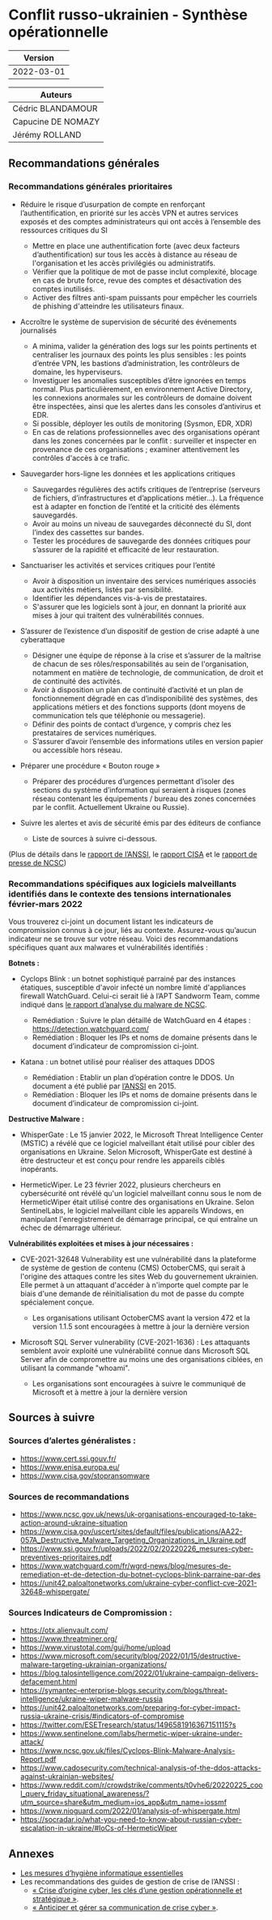# Conflit russo-ukrainien - Synthèse opérationnelle

| Version |
|---|
| 2022-03-01 |

| Auteurs |
|---|
| Cédric BLANDAMOUR |
| Capucine DE NOMAZY |
| Jérémy ROLLAND |



## Recommandations générales

### Recommandations générales prioritaires

* Réduire le risque d’usurpation de compte en renforçant l’authentification, en priorité sur les accès VPN et autres services exposés et des comptes administrateurs qui ont accès à l’ensemble des ressources critiques du SI
  * Mettre en place une authentification forte (avec deux facteurs d’authentification) sur tous les accès à distance au réseau de l'organisation et les accès privilégiés ou administratifs.
  * Vérifier que la politique de mot de passe inclut complexité, blocage en cas de brute force, revue des comptes et désactivation des comptes inutilisés.
  * Activer des filtres anti-spam puissants pour empêcher les courriels de phishing d'atteindre les utilisateurs finaux.

* Accroître le système de supervision de sécurité des événements journalisés
  * A minima, valider la génération des logs sur les points pertinents et centraliser les journaux des points les plus sensibles : les points d’entrée VPN, les bastions d’administration, les contrôleurs de domaine, les hyperviseurs.
  * Investiguer les anomalies susceptibles d’être ignorées en temps normal. Plus particulièrement, en environnement Active Directory, les connexions anormales sur les contrôleurs de domaine doivent être inspectées, ainsi que les alertes dans les consoles d’antivirus et EDR.
  * Si possible, déployer les outils de monitoring (Sysmon, EDR, XDR)
  * En cas de relations professionnelles avec des organisations opérant dans les zones concernées par le conflit : surveiller et inspecter en provenance de ces organisations ; examiner attentivement les contrôles d'accès à ce trafic.

* Sauvegarder hors-ligne les données et les applications critiques 
  * Sauvegardes régulières des actifs critiques de l’entreprise (serveurs de fichiers, d’infrastructures et d’applications métier…). La fréquence est à adapter en fonction de l’entité et la criticité des éléments sauvegardés.
  * Avoir au moins un niveau de sauvegardes déconnecté du SI, dont l’index des cassettes sur bandes.
  * Tester les procédures de sauvegarde des données critiques pour s’assurer de la rapidité et efficacité de leur restauration.

* Sanctuariser les activités et services critiques pour l’entité
  * Avoir à disposition un inventaire des services numériques associés aux activités métiers, listés par sensibilité.
  * Identifier les dépendances vis-à-vis de prestataires.
  * S'assurer que les logiciels sont à jour, en donnant la priorité aux mises à jour qui traitent des vulnérabilités connues. 

* S’assurer de l’existence d’un dispositif de gestion de crise adapté à une cyberattaque
  * Désigner une équipe de réponse à la crise et s’assurer de la maîtrise de chacun de ses rôles/responsabilités au sein de l'organisation, notamment en matière de technologie, de communication, de droit et de continuité des activités.
  * Avoir à disposition un plan de continuité d’activité et un plan de fonctionnement dégradé en cas d’indisponibilité des systèmes, des applications métiers et des fonctions supports (dont moyens de communication tels que téléphonie ou messagerie).
  * Définir des points de contact d’urgence, y compris chez les prestataires de services numériques. 
  * S’assurer d’avoir l’ensemble des informations utiles en version papier ou accessible hors réseau.

* Préparer une procédure « Bouton rouge » 
  * Préparer des procédures d’urgences permettant d’isoler des sections du système d’information qui seraient à risques (zones réseau contenant les équipements / bureau des zones concernées par le conflit. Actuellement Ukraine ou Russie).

* Suivre les alertes et avis de sécurité émis par des éditeurs de confiance
  * Liste de sources à suivre ci-dessous.


(Plus de détails dans le [rapport de l’ANSSI](https://www.ssi.gouv.fr/uploads/2022/02/20220226_mesures-cyber-preventives-prioritaires.pdf), le [rapport CISA](https://www.cisa.gov/sites/default/files/publications/cisa_insight_mitigating_foreign_influence_508.pdf) et le [rapport de presse de NCSC](https://www.ncsc.gov.uk/news/uk-organisations-encouraged-to-take-action-around-ukraine-situation))


### Recommandations spécifiques aux logiciels malveillants identifiés dans le contexte des tensions internationales février-mars 2022

Vous trouverez ci-joint un document listant les indicateurs de compromission connus à ce jour, liés au contexte. Assurez-vous qu’aucun indicateur ne se trouve sur votre réseau. 
Voici des recommandations spécifiques quant aux malwares et vulnérabilités identifiés : 


**Botnets :**
* Cyclops Blink : un botnet sophistiqué parrainé par des instances étatiques, susceptible d'avoir infecté un nombre limité d'appliances firewall WatchGuard. Celui-ci serait lié à l’APT Sandworm Team, comme indiqué dans [le rapport d’analyse du malware de NCSC](https://www.ncsc.gov.uk/files/Cyclops-Blink-Malware-Analysis-Report.pdf).
  * Remédiation : Suivre le plan détaillé de WatchGuard en 4 étapes : https://detection.watchguard.com/
  * Remédiation : Bloquer les IPs et noms de domaine présents dans le document d’indicateur de compromission ci-joint.

* Katana : un botnet utilisé pour réaliser des attaques DDOS
  * Remédiation : Etablir un plan d’opération contre le DDOS. Un document a été publié par [l’ANSSI](https://www.ssi.gouv.fr/uploads/2015/03/NP_Guide_DDoS.pdf) en 2015. 
  * Remédiation : Bloquer les IPs et noms de domaine présents dans le document d’indicateur de compromission ci-joint.


**Destructive Malware :**
* WhisperGate : Le 15 janvier 2022, le Microsoft Threat Intelligence Center (MSTIC) a révélé que ce logiciel malveillant était utilisé pour cibler des organisations en Ukraine. Selon Microsoft, WhisperGate est destiné à être destructeur et est conçu pour rendre les appareils ciblés inopérants. 

* HermeticWiper. Le 23 février 2022, plusieurs chercheurs en cybersécurité ont révélé qu'un logiciel malveillant connu sous le nom de HermeticWiper était utilisé contre des organisations en Ukraine. Selon SentinelLabs, le logiciel malveillant cible les appareils Windows, en manipulant l'enregistrement de démarrage principal, ce qui entraîne un échec de démarrage ultérieur. 


**Vulnérabilités exploitées et mises à jour nécessaires :**
* CVE-2021-32648 Vulnerability est une vulnérabilité dans la plateforme de système de gestion de contenu (CMS) OctoberCMS, qui serait à l'origine des attaques contre les sites Web du gouvernement ukrainien. Elle permet à un attaquant d'accéder à n'importe quel compte par le biais d'une demande de réinitialisation du mot de passe du compte spécialement conçue. 
  * Les organisations utilisant OctoberCMS avant la version 472 et la version 1.1.5 sont encouragées à mettre à jour la dernière version

* Microsoft SQL Server vulnerability (CVE-2021-1636) : Les attaquants semblent avoir exploité une vulnérabilité connue dans Microsoft SQL Server afin de compromettre au moins une des organisations ciblées, en utilisant la commande "whoami".
  * Les organisations sont encouragées à suivre le communiqué de Microsoft et à mettre à jour la dernière version


## Sources à suivre

### Sources d’alertes généralistes :
* https://www.cert.ssi.gouv.fr/
* https://www.enisa.europa.eu/
* https://www.cisa.gov/stopransomware


### Sources de recommandations 
* https://www.ncsc.gov.uk/news/uk-organisations-encouraged-to-take-action-around-ukraine-situation
* https://www.cisa.gov/uscert/sites/default/files/publications/AA22-057A_Destructive_Malware_Targeting_Organizations_in_Ukraine.pdf
* https://www.ssi.gouv.fr/uploads/2022/02/20220226_mesures-cyber-preventives-prioritaires.pdf
* https://www.watchguard.com/fr/wgrd-news/blog/mesures-de-remediation-et-de-detection-du-botnet-cyclops-blink-parraine-par-des
* https://unit42.paloaltonetworks.com/ukraine-cyber-conflict-cve-2021-32648-whispergate/


### Sources Indicateurs de Compromission : 
* https://otx.alienvault.com/
* https://www.threatminer.org/
* https://www.virustotal.com/gui/home/upload
* https://www.microsoft.com/security/blog/2022/01/15/destructive-malware-targeting-ukrainian-organizations/
* https://blog.talosintelligence.com/2022/01/ukraine-campaign-delivers-defacement.html
* https://symantec-enterprise-blogs.security.com/blogs/threat-intelligence/ukraine-wiper-malware-russia
* https://unit42.paloaltonetworks.com/preparing-for-cyber-impact-russia-ukraine-crisis/#indicators-of-compromise
* https://twitter.com/ESETresearch/status/1496581916367151115?s
* https://www.sentinelone.com/labs/hermetic-wiper-ukraine-under-attack/
* https://www.ncsc.gov.uk/files/Cyclops-Blink-Malware-Analysis-Report.pdf
* https://www.cadosecurity.com/technical-analysis-of-the-ddos-attacks-against-ukrainian-websites/
* https://www.reddit.com/r/crowdstrike/comments/t0vhe6/20220225_cool_query_friday_situational_awareness/?utm_source=share&utm_medium=ios_app&utm_name=iossmf
* https://www.nioguard.com/2022/01/analysis-of-whispergate.html
* https://socradar.io/what-you-need-to-know-about-russian-cyber-escalation-in-ukraine/#IoCs-of-HermeticWiper


## Annexes

* [Les mesures d’hygiène informatique essentielles](https://www.ssi.gouv.fr/actualite/le-nouveau-guide-dhygiene-informatique-renforcer-la-securite-de-son-systeme-dinformation-en-42-mesures/#:~:text=Paru%20en%20janvier%202013%20dans%20sa%20premi%C3%A8re%20version%2C,qui%20y%20sont%20%C3%A9dict%C3%A9es%20avaient%20%C3%A9t%C3%A9%20appliqu%C3%A9es%20)  
* Les recommandations des guides de gestion de crise de l’ANSSI :
  * [« Crise d’origine cyber, les clés d’une gestion opérationnelle et stratégique »](https://www.ssi.gouv.fr/guide/crise-dorigine-cyber-les-cles-dune-gestion-operationnelle-et-strategique/). 
  * [« Anticiper et gérer sa communication de crise cyber »](https://www.ssi.gouv.fr/guide/anticiper-et-gerer-sa-communication-de-crise-cyber/).  
